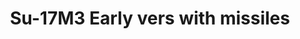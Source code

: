---
layout: product
title: "Su-17M3 Early vers with missiles"
price: "5100" 
desc: "Maketa"
img_path: "/assets/img/MSVIT72044.webp"
brand: "ModelSvit"
available: false
special_offer: false
new: false
soon: false
cat: "010000"
subcat: "015600"
subsubcat: "0N/A"
sifra: "MSVIT72044"
popular: false
spec: false
---
